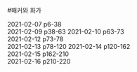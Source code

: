#해커와 화가

2021-02-07 p6-38  
2021-02-09 p38-63
2021-02-10 p63-73  
2021-02-12 p73-78  
2021-02-13 p78-120 
2021-02-14 p120-162  
2021-02-15 p162-210  
2021-02-16 p210-220  
